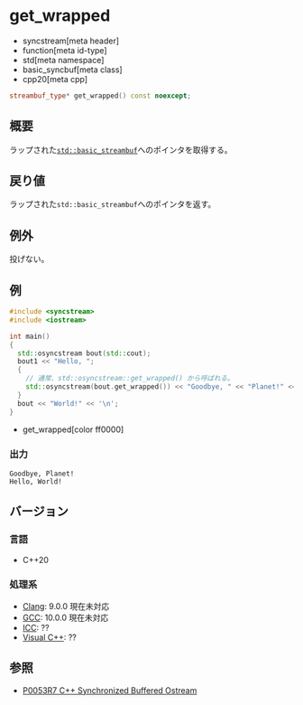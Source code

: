 # get_wrapped
* syncstream[meta header]
* function[meta id-type]
* std[meta namespace]
* basic_syncbuf[meta class]
* cpp20[meta cpp]


```cpp
streambuf_type* get_wrapped() const noexcept;
```

## 概要
ラップされた[`std::basic_streambuf`](../../streambuf/basic_streambuf.md)へのポインタを取得する。


## 戻り値
ラップされた`std::basic_streambuf`へのポインタを返す。


## 例外
投げない。


## 例
```cpp example
#include <syncstream>
#include <iostream>

int main()
{
  std::osyncstream bout(std::cout);
  bout1 << "Hello, ";
  {
    // 通常、std::osyncstream::get_wrapped() から呼ばれる。
    std::osyncstream(bout.get_wrapped()) << "Goodbye, " << "Planet!" << '\n';
  }
  bout << "World!" << '\n';
}
```
* get_wrapped[color ff0000]


### 出力
```
Goodbye, Planet!
Hello, World!
```


## バージョン
### 言語
- C++20

### 処理系
- [Clang](/implementation.md#clang): 9.0.0 現在未対応
- [GCC](/implementation.md#gcc): 10.0.0 現在未対応
- [ICC](/implementation.md#icc): ??
- [Visual C++](/implementation.md#visual_cpp): ??


## 参照
- [P0053R7 C++ Synchronized Buffered Ostream](http://www.open-std.org/jtc1/sc22/wg21/docs/papers/2017/p0053r7.pdf)
